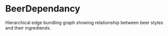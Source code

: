 BeerDependancy
==============

Hierarchical edge bundling graph showing relationship between beer styles and their ingrediends. 
